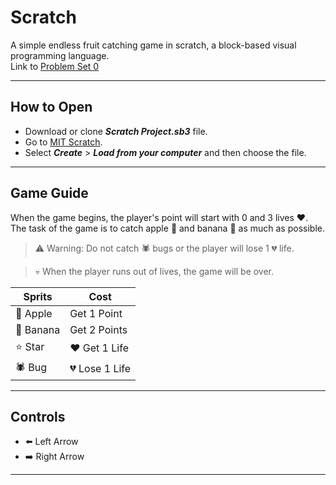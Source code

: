 # Scratch
A simple endless fruit catching game in scratch, a block-based visual programming language. \
Link to [Problem Set 0](https://cs50.harvard.edu/x/2020/psets/0/)

---

## How to Open
* Download or clone ***Scratch Project.sb3*** file.
* Go to [MIT Scratch](https://scratch.mit.edu/).
* Select ***Create*** > ***Load from your computer*** and then choose the file.

---

## Game Guide

When the game begins, the player's point will start with 0 and 3 lives :heart:. The task of the game is to catch apple :apple: and banana :banana: as much as possible.
> :warning: Warning: Do not catch :spider: bugs or the player will lose 1 :broken_heart: life.

> :skull:  When the player runs out of lives, the game will be over.

Sprits|Cost
------|-----
:apple: Apple | Get 1 Point
:banana: Banana |Get 2 Points
:star: Star |:heart: Get 1 Life
:spider: Bug |:broken_heart: Lose 1 Life

--- 

## Controls
* :arrow_left: Left Arrow
* :arrow_right: Right Arrow

---
